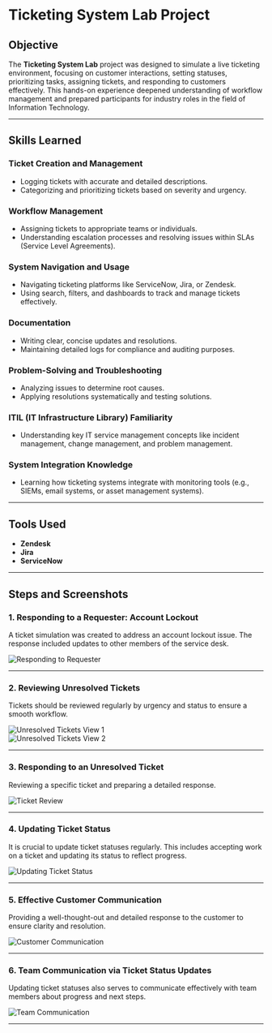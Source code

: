 # Ticketing System Lab Project

## **Objective**
The **Ticketing System Lab** project was designed to simulate a live ticketing environment, focusing on customer interactions, setting statuses, prioritizing tasks, assigning tickets, and responding to customers effectively. This hands-on experience deepened understanding of workflow management and prepared participants for industry roles in the field of Information Technology.

---

## **Skills Learned**
### **Ticket Creation and Management**
- Logging tickets with accurate and detailed descriptions.
- Categorizing and prioritizing tickets based on severity and urgency.

### **Workflow Management**
- Assigning tickets to appropriate teams or individuals.
- Understanding escalation processes and resolving issues within SLAs (Service Level Agreements).

### **System Navigation and Usage**
- Navigating ticketing platforms like ServiceNow, Jira, or Zendesk.
- Using search, filters, and dashboards to track and manage tickets effectively.

### **Documentation**
- Writing clear, concise updates and resolutions.
- Maintaining detailed logs for compliance and auditing purposes.

### **Problem-Solving and Troubleshooting**
- Analyzing issues to determine root causes.
- Applying resolutions systematically and testing solutions.

### **ITIL (IT Infrastructure Library) Familiarity**
- Understanding key IT service management concepts like incident management, change management, and problem management.

### **System Integration Knowledge**
- Learning how ticketing systems integrate with monitoring tools (e.g., SIEMs, email systems, or asset management systems).

---

## **Tools Used**
- **Zendesk**
- **Jira**
- **ServiceNow**

---

## **Steps and Screenshots**

### **1. Responding to a Requester: Account Lockout**
A ticket simulation was created to address an account lockout issue. The response included updates to other members of the service desk.

![Responding to Requester](https://github.com/user-attachments/assets/04b1e02f-61d3-4b28-85e5-6f1be35e2629)

---

### **2. Reviewing Unresolved Tickets**
Tickets should be reviewed regularly by urgency and status to ensure a smooth workflow.

![Unresolved Tickets View 1](https://github.com/user-attachments/assets/1b09e4ff-68cd-4a2e-a1f7-38fc8b28d050)  
![Unresolved Tickets View 2](https://github.com/user-attachments/assets/4b94f24d-f68f-447b-8a8d-32a86f48dcfc)

---

### **3. Responding to an Unresolved Ticket**
Reviewing a specific ticket and preparing a detailed response.

![Ticket Review](https://github.com/user-attachments/assets/fcc2ace7-4500-49ad-b512-f3d84ffcd903)

---

### **4. Updating Ticket Status**
It is crucial to update ticket statuses regularly. This includes accepting work on a ticket and updating its status to reflect progress.

![Updating Ticket Status](https://github.com/user-attachments/assets/f8a2a76c-8fc0-4987-8fea-7a1d16d74b2e)

---

### **5. Effective Customer Communication**
Providing a well-thought-out and detailed response to the customer to ensure clarity and resolution.

![Customer Communication](https://github.com/user-attachments/assets/d40ed133-8d3a-465d-b27d-faf1340a5f93)

---

### **6. Team Communication via Ticket Status Updates**
Updating ticket statuses also serves to communicate effectively with team members about progress and next steps.

![Team Communication](https://github.com/user-attachments/assets/6be507ea-5600-4fd6-b5b2-d136c84f711d)

---



